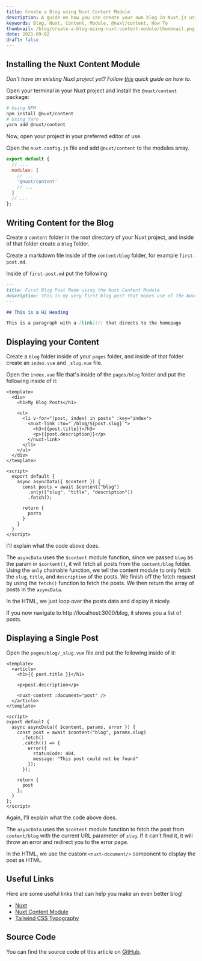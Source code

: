 ```yaml
---
title: Create a Blog using Nuxt Content Module
description: A guide on how you can create your own blog in Nuxt.js using the Nuxt Content module.
keywords: Blog, Nuxt, Content, Module, @nuxt/content, How To
thumbnail: /blog/create-a-blog-using-nuxt-content-module/thumbnail.png
date: 2021-09-02
draft: false
---
```


## Installing the Nuxt Content Module

*Don't have an existing Nuxt project yet? Follow [this](/blog/setup-a-nuxt-app-using-create-nuxt-app) quick guide on how to.*

Open your terminal in your Nuxt project and install the `@nuxt/content` package:

```bash
# Using NPM
npm install @nuxt/content
# Using Yarn
yarn add @nuxt/content
```

Now, open your project in your preferred editor of use.

Open the `nuxt.config.js` file and add `@nuxt/content` to the modules array.

```js
export default {
  // ...
  modules: [
    // ...
    '@nuxt/content'
    // ...
  ]
  // ...
};
```

## Writing Content for the Blog

Create a `content` folder in the root directory of your Nuxt project, and inside of that folder create a `blog` folder.

Create a markdown file inside of the `content/blog` folder, for example `first-post.md`.

Inside of `first-post.md` put the following:

```md
---
title: First Blog Post Made using the Nuxt Content Module
description: This is my very first blog post that makes use of the Nuxt Content module.
---

## This is a H2 Heading

This is a paragraph with a [link](/) that directs to the homepage
```

## Displaying your Content

Create a `blog` folder inside of your `pages` folder, and inside of that folder create an `index.vue` and `_slug.vue` file.

Open the `index.vue` file that's inside of the `pages/blog` folder and put the following inside of it:

```vue
<template>
  <div>
    <h1>My Blog Posts</h1>

    <ul>
      <li v-for="(post, index) in posts" :key="index">
        <nuxt-link :to="`/blog/${post.slug}`">
          <h3>{{post.title}}</h3>
          <p>{{post.description}}</p>
        </nuxt-link>
      </li>
    </ul>
  </div>
</template>

<script>
  export default {
    async asyncData({ $content }) {
      const posts = await $content("blog")
        .only(["slug", "title", "description"])
        .fetch();

      return {
        posts
      }
    }
  }
</script>
```

I'll explain what the code above does.

The `asyncData` uses the `$content` module function, since we passed `blog` as the param in `$content()`, it will fetch all posts from the `content/blog` folder. Using the `only` chainable function, we tell the content module to only fetch the `slug`, `title`, and `description` of the posts. We finish off the fetch request by using the `fetch()` function to fetch the posts. We then return the array of posts in the `asyncData`.

In the HTML, we just loop over the posts data and display it nicely.

If you now navigate to http://localhost:3000/blog, it shows you a list of posts.

## Displaying a Single Post

Open the `pages/blog/_slug.vue` file and put the following inside of it:

```vue
<template>
  <article>
    <h1>{{ post.title }}</h1>

    <p>post.description</p>

    <nuxt-content :document="post" />
  </article>
</template>

<script>
export default {
  async asyncData({ $content, params, error }) {
    const post = await $content("blog", params.slug)
      .fetch()
      .catch(() => {
        error({
          statusCode: 404,
          message: "This post could not be found"
        });
      });

    return {
      post
    };
  }
};
</script>
```

Again, I'll explain what the code above does.

The `asyncData` uses the `$content` module function to fetch the post from `content/blog` with the current URL parameter of `slug`. If it can't find it, it will throw an error and redirect you to the error page.

In the HTML, we use the custom `<nuxt-document/>` component to display the post as HTML.

## Useful Links

Here are some useful links that can help you make an even better blog!

- [Nuxt](https://nuxtjs.org/)
- [Nuxt Content Module](https://content.nuxtjs.org/)
- [Tailwind CSS Typography](https://github.com/tailwindlabs/tailwindcss-typography)

## Source Code

You can find the source code of this article on [GitHub](https://github.com/CodingWithNuke/nuxt-content-example).